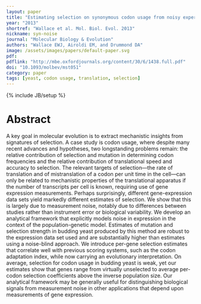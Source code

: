 ```yaml
---
layout: paper
title: "Estimating selection on synonymous codon usage from noisy experimental data"
year: "2013"
shortref: "Wallace et al. Mol. Biol. Evol. 2013"
nickname: syn-noise
journal: "Molecular Biology & Evolution"
authors: "Wallace EWJ, Airoldi EM, and Drummond DA"
image: /assets/images/papers/default-paper.svg
pdf: 
pdflink: "http://mbe.oxfordjournals.org/content/30/6/1438.full.pdf"
doi: "10.1093/molbev/mst051"
category: paper
tags: [yeast, codon usage, translation, selection]
---
```

{% include JB/setup %}

# Abstract

A key goal in molecular evolution is to extract mechanistic insights from signatures of selection. A case study is codon usage, where despite many recent advances and hypotheses, two longstanding problems remain: the relative contribution of selection and mutation in determining codon frequencies and the relative contribution of translational speed and accuracy to selection. The relevant targets of selection—the rate of translation and of mistranslation of a codon per unit time in the cell—can only be related to mechanistic properties of the translational apparatus if the number of transcripts per cell is known, requiring use of gene expression measurements. Perhaps surprisingly, different gene-expression data sets yield markedly different estimates of selection. We show that this is largely due to measurement noise, notably due to differences between studies rather than instrument error or biological variability. We develop an analytical framework that explicitly models noise in expression in the context of the population-genetic model. Estimates of mutation and selection strength in budding yeast produced by this method are robust to the expression data set used and are substantially higher than estimates using a noise-blind approach. We introduce per-gene selection estimates that correlate well with previous scoring systems, such as the codon adaptation index, while now carrying an evolutionary interpretation. On average, selection for codon usage in budding yeast is weak, yet our estimates show that genes range from virtually unselected to average per-codon selection coefficients above the inverse population size. Our analytical framework may be generally useful for distinguishing biological signals from measurement noise in other applications that depend upon measurements of gene expression.